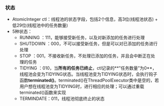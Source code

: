 ### 状态
- AtomicInteger ctl：线程池的状态字段，包括2个信息，高3位(线程池状态) \+ 低29位(线程池中的任务数量)
- 5种状态：
  - RUNNING   ：111，能够接受新任务，以及对新添加的任务进行处理
  - SHUTDOWN  ：000，不可以接受新任务，但是可以对已添加的任务进行处理
  - STOP      ：001，不接收新任务，不处理已添加的任务，并且会中断正在处理的任务
  - TIDYING   ：010，当**所有的任务已终止**，ctl记录的**”任务数量”为0**，线程池会变为TIDYING状态。当线程池变为TIDYING状态时，会执行钩子函数**terminated()**。terminated()在ThreadPoolExecutor类中是空的，若用户想在线程池变为TIDYING时，进行相应的处理；可以通过重载terminated()函数来实现
  - TERMINDATE：011，线程池彻底终止的状态
